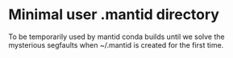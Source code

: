 # Minimal user .mantid directory

To be temporarily used by mantid conda builds until we solve the mysterious
segfaults when ~/.mantid is created for the first time.
